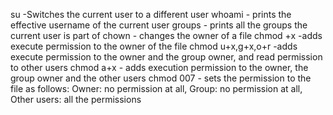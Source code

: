 su -Switches the current user to a different user
whoami - prints the effective username of the current user
groups - prints all the groups the current user is part of
chown - changes the owner of a file
chmod +x -adds execute permission to the owner of the file
chmod u+x,g+x,o+r -adds execute permission to the owner and the group owner, and read permission to other users
chmod a+x - adds execution permission to the owner, the group owner and the other users
chmod 007 - sets the permission to the file as follows: Owner: no permission at all, Group: no permission at all, Other users: all the permissions
